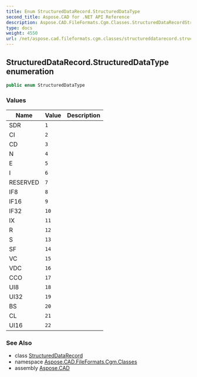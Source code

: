```yaml
---
title: Enum StructuredDataRecord.StructuredDataType
second_title: Aspose.CAD for .NET API Reference
description: Aspose.CAD.FileFormats.Cgm.Classes.StructuredDataRecordStructuredDataType enum. 
type: docs
weight: 4550
url: /net/aspose.cad.fileformats.cgm.classes/structureddatarecord.structureddatatype/
---
```

## StructuredDataRecord.StructuredDataType enumeration

```csharp
public enum StructuredDataType
```

### Values

| Name | Value | Description |
| --- | --- | --- |
| SDR | `1` |  |
| CI | `2` |  |
| CD | `3` |  |
| N | `4` |  |
| E | `5` |  |
| I | `6` |  |
| RESERVED | `7` |  |
| IF8 | `8` |  |
| IF16 | `9` |  |
| IF32 | `10` |  |
| IX | `11` |  |
| R | `12` |  |
| S | `13` |  |
| SF | `14` |  |
| VC | `15` |  |
| VDC | `16` |  |
| CCO | `17` |  |
| UI8 | `18` |  |
| UI32 | `19` |  |
| BS | `20` |  |
| CL | `21` |  |
| UI16 | `22` |  |

### See Also

* class [StructuredDataRecord](../structureddatarecord/)
* namespace [Aspose.CAD.FileFormats.Cgm.Classes](../../aspose.cad.fileformats.cgm.classes/)
* assembly [Aspose.CAD](../../)


